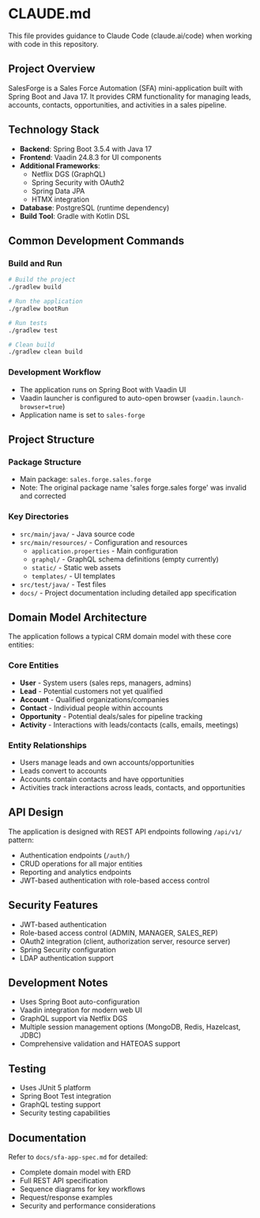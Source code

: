 # CLAUDE.md

This file provides guidance to Claude Code (claude.ai/code) when working with code in this repository.

## Project Overview

SalesForge is a Sales Force Automation (SFA) mini-application built with Spring Boot and Java 17. It provides CRM functionality for managing leads, accounts, contacts, opportunities, and activities in a sales pipeline.

## Technology Stack

- **Backend**: Spring Boot 3.5.4 with Java 17
- **Frontend**: Vaadin 24.8.3 for UI components
- **Additional Frameworks**: 
  - Netflix DGS (GraphQL)
  - Spring Security with OAuth2
  - Spring Data JPA
  - HTMX integration
- **Database**: PostgreSQL (runtime dependency)
- **Build Tool**: Gradle with Kotlin DSL

## Common Development Commands

### Build and Run
```bash
# Build the project
./gradlew build

# Run the application
./gradlew bootRun

# Run tests
./gradlew test

# Clean build
./gradlew clean build
```

### Development Workflow
- The application runs on Spring Boot with Vaadin UI
- Vaadin launcher is configured to auto-open browser (`vaadin.launch-browser=true`)
- Application name is set to `sales-forge`

## Project Structure

### Package Structure
- Main package: `sales.forge.sales.forge`
- Note: The original package name 'sales forge.sales forge' was invalid and corrected

### Key Directories
- `src/main/java/` - Java source code
- `src/main/resources/` - Configuration and resources
  - `application.properties` - Main configuration
  - `graphql/` - GraphQL schema definitions (empty currently)
  - `static/` - Static web assets
  - `templates/` - UI templates
- `src/test/java/` - Test files
- `docs/` - Project documentation including detailed app specification

## Domain Model Architecture

The application follows a typical CRM domain model with these core entities:

### Core Entities
- **User** - System users (sales reps, managers, admins)
- **Lead** - Potential customers not yet qualified
- **Account** - Qualified organizations/companies  
- **Contact** - Individual people within accounts
- **Opportunity** - Potential deals/sales for pipeline tracking
- **Activity** - Interactions with leads/contacts (calls, emails, meetings)

### Entity Relationships
- Users manage leads and own accounts/opportunities
- Leads convert to accounts
- Accounts contain contacts and have opportunities
- Activities track interactions across leads, contacts, and opportunities

## API Design

The application is designed with REST API endpoints following `/api/v1/` pattern:
- Authentication endpoints (`/auth/`)
- CRUD operations for all major entities
- Reporting and analytics endpoints
- JWT-based authentication with role-based access control

## Security Features

- JWT-based authentication
- Role-based access control (ADMIN, MANAGER, SALES_REP)
- OAuth2 integration (client, authorization server, resource server)
- Spring Security configuration
- LDAP authentication support

## Development Notes

- Uses Spring Boot auto-configuration
- Vaadin integration for modern web UI
- GraphQL support via Netflix DGS
- Multiple session management options (MongoDB, Redis, Hazelcast, JDBC)
- Comprehensive validation and HATEOAS support

## Testing

- Uses JUnit 5 platform
- Spring Boot Test integration
- GraphQL testing support
- Security testing capabilities

## Documentation

Refer to `docs/sfa-app-spec.md` for detailed:
- Complete domain model with ERD
- Full REST API specification
- Sequence diagrams for key workflows
- Request/response examples
- Security and performance considerations